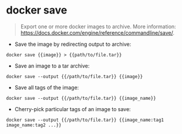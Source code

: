# docker save

> Export one or more docker images to archive.
> More information: <https://docs.docker.com/engine/reference/commandline/save/>.

- Save the image by redirecting output to archive:

`docker save {{image}} > {{path/to/file.tar}}`

- Save an image to a tar archive:

`docker save --output {{/path/to/file.tar}} {{image}}`

- Save all tags of the image:

`docker save --output {{/path/to/file.tar}} {{image_name}}`

- Cherry-pick particular tags of an image to save:

`docker save --output {{/path/to/file.tar}} {{image_name:tag1 image_name:tag2 ...}}`

